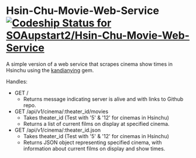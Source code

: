 # Hsin-Chu-Movie-Web-Service [ ![Codeship Status for SOAupstart2/Hsin-Chu-Movie-Web-Service](https://codeship.com/projects/e9879d20-6210-0133-a4af-7e706f11b58d/status?branch=master)](https://codeship.com/projects/112582)
A simple version of a web service that scrapes cinema show times in Hsinchu using the [kandianying](https://github.com/SOAupstart2/Hsinchu_Movie) gem.

Handles:
- GET /
  - Returns message indicating server is alive and with links to Github repo.
- GET /api/v1/cinema/:theater_id/movies
  - Takes theater_id (Test with '5' & '12' for cinemas in Hsinchu)
  - Returns a list of current films on display at specified cinema.
- GET /api/v1/cinema/:theater_id.json
  - Takes theater_id (Test with '5' & '12' for cinemas in Hsinchu)
  - Returns JSON object representing specified cinema, with information about current films on display and show times.
